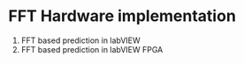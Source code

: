 # FFT Hardware implementation
1. FFT based prediction in labVIEW
2. FFT based prediction in labVIEW FPGA
